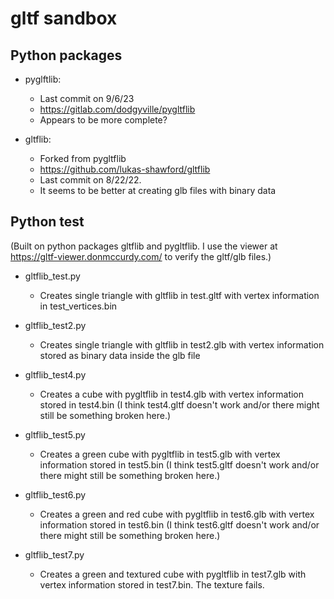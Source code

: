 gltf sandbox
============

Python packages
---------------

* pyglftlib:

  - Last commit on 9/6/23
  - https://gitlab.com/dodgyville/pygltflib
  - Appears to be more complete?

* gltflib:

  - Forked from pygltflib
  - https://github.com/lukas-shawford/gltflib
  - Last commit on 8/22/22.
  - It seems to be better at creating glb files with binary data

Python test
-----------

(Built on python packages gltflib and pygltflib. I use the viewer at
https://gltf-viewer.donmccurdy.com/ to verify the gltf/glb files.)

* gltflib_test.py

  - Creates single triangle with gltflib in test.gltf with vertex
    information in test_vertices.bin

* gltflib_test2.py

  - Creates single triangle with gltflib in test2.glb with vertex
    information stored as binary data inside the glb file

* gltflib_test4.py

  - Creates a cube with pygltflib in test4.glb with vertex information
    stored in test4.bin (I think test4.gltf doesn't work and/or there
    might still be something broken here.)

* gltflib_test5.py

  - Creates a green cube with pygltflib in test5.glb with vertex information
    stored in test5.bin (I think test5.gltf doesn't work and/or there
    might still be something broken here.)

* gltflib_test6.py

  - Creates a green and red cube with pygltflib in test6.glb with
    vertex information stored in test6.bin (I think test6.gltf doesn't
    work and/or there might still be something broken here.)

* gltflib_test7.py

  - Creates a green and textured cube with pygltflib in test7.glb with
    vertex information stored in test7.bin. The texture fails.



